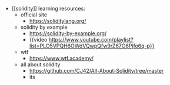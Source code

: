 - [[solidity]] learning resources:
	- official site
		- https://soliditylang.org/
	- solidity by example
		- https://solidity-by-example.org/
		- {{video https://www.youtube.com/playlist?list=PLO5VPQH6OWdVQwpQfw9rZ67O6Pjfo6q-p}}
	- wtf
		- https://www.wtf.academy/
	- all about solidity
		- https://github.com/CJ42/All-About-Solidity/tree/master
		- its